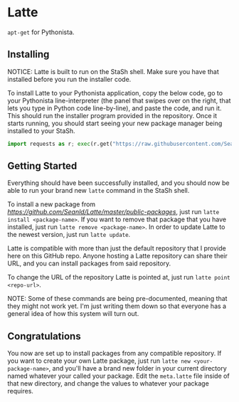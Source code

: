 # Latte

`apt-get` for Pythonista.

## Installing

NOTICE: Latte is built to run on the StaSh shell. Make sure you have that installed before you run the installer code.

To install Latte to your Pythonista application, copy the below code, go to your Pythonista line-interpreter (the panel that swipes over on the right, that lets you type in Python code line-by-line), and paste the code, and run it. This should run the installer program provided in the repository. Once it starts running, you should start seeing your new package manager being installed to your StaSh.

```python
import requests as r; exec(r.get("https://raw.githubusercontent.com/Seanld/Latte/master/installer.py").text);
```

## Getting Started

Everything should have been successfully installed, and you should now be able to run your brand new `latte` command in the StaSh shell.

To install a new package from _https://github.com/Seanld/Latte/master/public-packages_, just run `latte install <package-name>`. If you want to remove that package that you have installed, just run `latte remove <package-name>`. In order to update Latte to the newest version, just run `latte update`.

Latte is compatible with more than just the default repository that I provide here on this GitHub repo. Anyone hosting a Latte repository can share their URL, and you can install packages from said repository.

To change the URL of the repository Latte is pointed at, just run `latte point <repo-url>`.

NOTE: Some of these commands are being pre-documented, meaning that they might not work yet. I'm just writing them down so that everyone has a general idea of how this system will turn out. 

## Congratulations

You now are set up to install packages from any compatible repository. If you want to create your own Latte package, just run `latte new <your-package-name>`, and you'll have a brand new folder in your current directory named whatever your called your package. Edit the `meta.latte` file inside of that new directory, and change the values to whatever your package requires.
